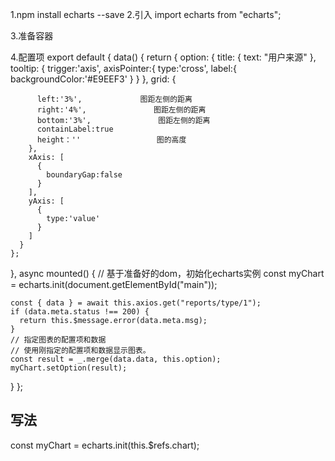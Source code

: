 1.npm install echarts --save
2.引入 import echarts from "echarts";

3.准备容器

4.配置项
export default {
  data() {
    return {
      option: {
          <!-- 标题 -->
        title: {
          text: "用户来源"
        },
        <!-- 一些小功能下载切换 -->
        tooltip: {
          trigger:'axis',
          axisPointer:{
            type:'cross',
            label:{
              backgroundColor:'#E9EEF3'
            }
          }
        },
        <!-- 位置设置 ，依赖于包裹容器-->
        grid: {
           
          left:'3%',             图距左侧的距离
          right:'4%',               图距左侧的距离
          bottom:'3%',               图距左侧的距离
          containLabel:true     
          height：''                 图的高度
        },
        xAxis: [
          {
            boundaryGap:false
          }
        ],
        yAxis: [
          {
            type:'value'
          }
        ]
      }
    };
  },
  async mounted() {
    // 基于准备好的dom，初始化echarts实例
    const myChart = echarts.init(document.getElementById("main"));

    const { data } = await this.axios.get("reports/type/1");
    if (data.meta.status !== 200) {
      return this.$message.error(data.meta.msg);
    }
    // 指定图表的配置项和数据
    // 使用刚指定的配置项和数据显示图表。
    const result = _.merge(data.data, this.option);
    myChart.setOption(result);
  }
};



## 写法
<div ref="chart"> </div>
const myChart = echarts.init(this.$refs.chart);
